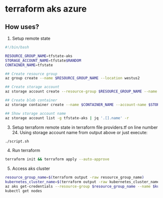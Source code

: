 # terraform aks azure

## How uses?

1. Setup remote state 

```bash
#!/bin/bash

RESOURCE_GROUP_NAME=tfstate-aks
STORAGE_ACCOUNT_NAME=tfstate$RANDOM
CONTAINER_NAME=tfstate

## Create resource group
az group create --name $RESOURCE_GROUP_NAME --location westus2

## Create storage account
az storage account create --resource-group $RESOURCE_GROUP_NAME --name $STORAGE_ACCOUNT_NAME --sku Standard_LRS --encryption-services blob

## Create blob container
az storage container create --name $CONTAINER_NAME --account-name $STORAGE_ACCOUNT_NAME

## Show storage account name
az storage account list -g tfstate-aks | jq '.[].name' -r
```

3. Setup terraform remote state in terraform file providers.tf on line number 24. Using storage account name from output above or just execute:

```bash
./script.sh
```

4. Run terraform

```bash
terraform init && terraform apply --auto-approve
```

5. Access aks cluster

```bash
resource_group_name=$(terraform output -raw resource_group_name)
kubernetes_cluster_name=$(terraform output -raw kubernetes_cluster_name)
az aks get-credentials --resource-group $resource_group_name --name $kubernetes_cluster_name
kubectl get nodes
```

